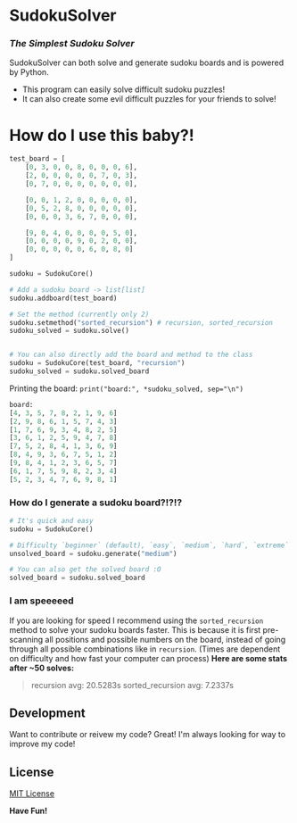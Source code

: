 # SudokuSolver
### _The Simplest Sudoku Solver_

SudokuSolver can both solve and generate sudoku boards and is powered by Python.

- This program can easily solve difficult sudoku puzzles!
- It can also create some evil difficult puzzles for your friends to solve!


# How do I use this baby?!

```python
test_board = [
    [0, 3, 0, 0, 8, 0, 0, 0, 6],
    [2, 0, 0, 0, 0, 0, 7, 0, 3],
    [0, 7, 0, 0, 0, 0, 0, 0, 0],

    [0, 0, 1, 2, 0, 0, 0, 0, 0],
    [0, 5, 2, 8, 0, 0, 0, 0, 0],
    [0, 0, 0, 3, 6, 7, 0, 0, 0],

    [9, 0, 4, 0, 0, 0, 0, 5, 0],
    [0, 0, 0, 0, 9, 0, 2, 0, 0],
    [0, 0, 0, 0, 0, 6, 0, 8, 0]
]

sudoku = SudokuCore()

# Add a sudoku board -> list[list]
sudoku.addboard(test_board)

# Set the method (currently only 2)
sudoku.setmethod("sorted_recursion") # recursion, sorted_recursion
sudoku_solved = sudoku.solve()


# You can also directly add the board and method to the class
sudoku = SudokuCore(test_board, "recursion")
sudoku_solved = sudoku.solved_board
```
Printing the board: `print("board:", *sudoku_solved, sep="\n")`
```python
board:
[4, 3, 5, 7, 8, 2, 1, 9, 6]
[2, 9, 8, 6, 1, 5, 7, 4, 3]
[1, 7, 6, 9, 3, 4, 8, 2, 5]
[3, 6, 1, 2, 5, 9, 4, 7, 8]
[7, 5, 2, 8, 4, 1, 3, 6, 9]
[8, 4, 9, 3, 6, 7, 5, 1, 2]
[9, 8, 4, 1, 2, 3, 6, 5, 7]
[6, 1, 7, 5, 9, 8, 2, 3, 4]
[5, 2, 3, 4, 7, 6, 9, 8, 1]
```
### How do I generate a sudoku board?!?!?
```python
# It's quick and easy
sudoku = SudokuCore()

# Difficulty `beginner` (default), `easy`, `medium`, `hard`, `extreme`
unsolved_board = sudoku.generate("medium")

# You can also get the solved board :O
solved_board = sudoku.solved_board
```
### I am speeeeed
If you are looking for speed I recommend using the `sorted_recursion` method to solve your sudoku boards faster. This is because it is first pre-scanning all positions and possible numbers on the board, instead of going through all possible combinations like in `recursion`. (Times are dependent on difficulty and how fast your computer can process)
**Here are some stats after ~50 solves:**
> recursion avg: 20.5283s
> sorted_recursion avg: 7.2337s

## Development

Want to contribute or reivew my code? Great! I'm always looking for way to improve my code!


## License

[MIT License](https://github.com/Tsu-HaoLiu/SudokuSolver/blob/main/LICENSE)

**Have Fun!**

